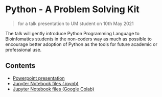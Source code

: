 # Python - A Problem Solving Kit
> for a talk presentation to UM student on 10th May 2021

The talk will gently introduce Python Programming Language to Bioinfomatics students in the non-coders way as much as possible to encourage better adoption of Python as the tools for future academic or professional use.

## Contents

- [Powerpoint presentation](https://github.com/elvinado/Problem-Solving-Kit/blob/main/20210510%20Talk_Share.pdf)
- [Jupyter Notebook files (.ipynb)](https://github.com/elvinado/Problem-Solving-Kit/blob/main/Python_Problem_Solving_Kit.ipynb)
- [Jupyter Notebook files (Google Colab)](https://colab.research.google.com/github/elvinado/Problem-Solving-Kit/blob/main/Python_Problem_Solving_Kit.ipynb)